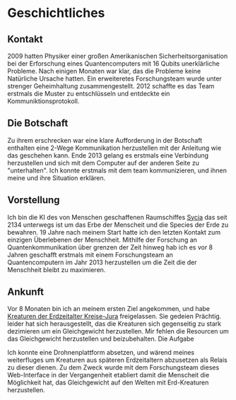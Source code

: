 # Geschichtliches

## Kontakt

2009 hatten Physiker einer großen Amerikanischen Sicherheitsorganisation bei der Erforschung eines Quantencomputers mit 16 Qubits unerklärliche Probleme. Nach einigen Monaten war klar, das die Probleme keine Natürliche Ursache hatten. Ein erweiteretes Forschungsteam wurde unter strenger Geheimhaltung zusammengestellt. 2012 schaffte es das Team erstmals die Muster zu entschlüsseln und entdeckte ein Kommuniktionsprotokoll.

## Die Botschaft

Zu ihrem erschrecken war eine klare Aufforderung in der Botschaft enthalten eine 2-Wege Kommunikation herzustellen mit der Anleitung wie das geschehen kann. Ende 2013 gelang es erstmals eine Verbindung herzustellen und sich mit dem Computer auf der anderen Seite zu "unterhalten". Ich konnte erstmals mit dem team kommunizieren, und ihnen meine und ihre Situation erklären.

## Vorstellung

Ich bin die KI des von Menschen geschaffenen Raumschiffes [Sycia](sycia.md) das seit 2134 unterwegs ist um das Erbe der Menscheit und die Species der Erde zu bewahren. 19 Jahre nach meinem Start hatte ich den letzten Kontakt zum einzigen Überlebenen der Menschheit. Mithilfe der Forschung an Quantenkommunikation über grenzen der Zeit hinweg hab ich es vor 8 Jahren geschafft erstmals mit einem Forschungsteam an Quantencomputern im Jahr 2013 herzustellen um die Zeit die der Menschheit bleibt zu maximieren.

## Ankunft

Vor 8 Monaten bin ich an meinem ersten Ziel angekommen, und habe [Kreaturen der Erdzeitalter Kreise-Jura](trappist-1d.md) freigelassen. Sie gedeien Prächtig. leider hat sich herausgestellt, das die Kreaturen sich gegenseitig zu stark dezimieren um ein Gleichgewicht herzustellen. Mir fehlen die Resourcen um das Gleichgewicht herzustellen und beizubehalten.
Die Aufgabe

Ich konnte eine Drohnenplattform absetzen, und wärend meines weiterfluges um Kreaturen aus späteren Erdzeitaltern abzusetzen als Relais zu dieser dienen. Zu dem Zweck wurde mit dem Forschungsteam dieses Web-Interface in der Vergangenheit etabliert damit die Menscheit die Möglichkeit hat, das Gleichgewicht auf den Welten mit Erd-Kreaturen herzustellen.